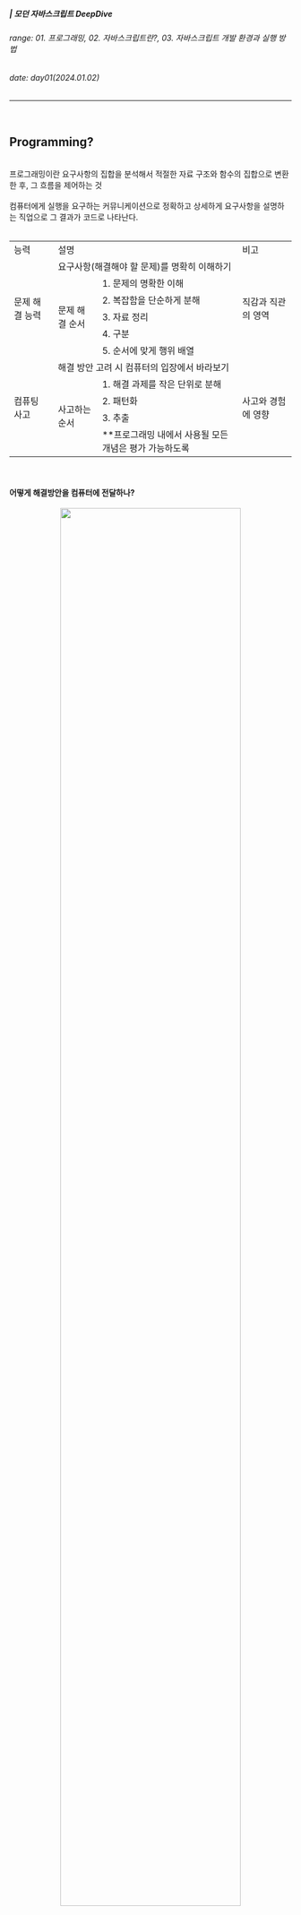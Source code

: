 ##### | 모던 자바스크립트 DeepDive <br />
###### range: 01. 프로그래밍, 02. 자바스크립트란?, 03. 자바스크립트 개발 환경과 실행 방법 <br />
###### date: day01(2024.01.02) <br />
<hr />
<br />

## Programming?
<br />
프로그래밍이란 요구사항의 집합을 분석해서 적절한 자료 구조와 함수의 집합으로 변환한 후, 그 흐름을 제어하는 것 <br />

<br />
컴퓨터에게 실행을 요구하는 커뮤니케이션으로 정확하고 상세하게 요구사항을 설명하는 직업으로 그 결과가 코드로 나타난다. <br />
<br />

<table align="center">
    <tr>
    <td> 능력 </td>
    <td colspan="2"> 설명 </td>
    <td> 비고 </td>
  </tr>
  <tr>
    <td rowspan="6"> 문제 해결 능력 </td>
    <td colspan="2"> 요구사항(해결해야 할 문제)를 명확히 이해하기  </td>
    <td rowspan="6"> 직감과 직관의 영역 </td>
  </tr>
  <tr >
    <td rowspan="5" > 문제 해결 순서  </td>
    <td> 1. 문제의 명확한 이해  </td>
  </tr>
  <tr >
    <td> 2. 복잡함을 단순하게 분해  </td>
  </tr>
  <tr >
    <td> 3. 자료 정리  </td>
  </tr>
  <tr >
    <td> 4. 구분  </td>
  </tr>
  <tr >
    <td> 5. 순서에 맞게 행위 배열  </td>
  </tr>
  <tr>
    <td rowspan="5" > 컴퓨팅 사고 </td>
    <td colspan="2"> 해결 방안 고려 시 컴퓨터의 입장에서 바라보기  </td>
    <td rowspan="5"> 사고와 경험에 영향 </td>
  </tr>
  <tr>
    <td rowspan="4"> 사고하는 순서  </td>
    <td> 1. 해결 과제를 작은 단위로 분해  </td>
  </tr>
  <tr>
    <td> 2. 패턴화  </td>
  </tr>
  <tr>
    <td> 3. 추출  </td>
  </tr>
  <tr>
    <td> **프로그래밍 내에서 사용될 모든 개념은 평가 가능하도록 </td>
  </tr>
</table>
<br />

#### 어떻게 해결방안을 컴퓨터에 전달하나?

<p align="center">
<img width="80%" src="https://github.com/mobi-community/mobi-2th-book-study/assets/134191817/5a4f3496-c5e4-4e58-b335-fc4ca064bd1b" />
</p>
<br />

언어는 자연어와 인공어로 구분할 수 있다. <br />
프로그래밍 언어는 사람과 컴퓨터 모두가 이해할 수 있는 약속된 형태의 인공어이다.


####  프로그래밍 언어는 구문과 언어의 조합으로 표현되므로 의미(semantics)를 갖는 동시에 문법(syntax)에 맞는 문장을 구성을 이룰 것   

<br />


## Javascript?

1. 웹 브라우저에서 동작하는 유일한 프로그래밍 언어
2. 개발자가 별도의 컴파일 작업을 수행하지 않는 인터프리터 언어
3. 프로토타입 기반의 객체 지향 언어
4. 멀티 패러다임 프로그래밍 언어

크로스 브라우징 이슈를 해결하기 위해 등장
크로스 브라우징 이슈 : 브라우저에 따라 웹 페이지가 정상적으로 동작하기 않는 현상
모든 브라우저에서 정상 동작하는 웹 페이지의 개발이 어려워짐

1999년, Javascript  ECMA에 표준화 신청

<p align="center">
  <img width="30%" src="https://github.com/mobi-community/mobi-2th-book-study/assets/134191817/ac0e6dfe-a6a3-4198-a0ef-143ee89ae513" />
</p>

Ajax  JS를 이용해 서버의 브라우저가 비동기 방식으로 데이터를 교환할 수 있는 통신 기능 등장

2006년, jQuery  DOM을 더욱 쉽게 제어가 가능

2009년, Node.js  구글 v8 자바스크립트 엔진으로 빌트된 JS 런타임 환경
                 자바스크립트 엔진을 브라우저로부터 독립
                 프론트엔드와 백엔드 영역 모두 JS를 사용할 수 있게 되면서 통형성을 갖게 됨


SPA framework  모든 웹 애플리케이션의 상용화로 많은 패턴과 라이브러리 등장
                애플리케이션 아키텍처의 구축을 위해 등장
                CBD 방법론 기반의 SPA framework 대중화
                ex. Angular, React, Vue, Svelte ...




## Javascript 개발 환경과 실행 방법

<p align="center">
  <img width="50%" src="https://github.com/mobi-community/mobi-2th-book-study/assets/134191817/af669560-1cd9-4496-b842-e027cfd10ec9" />
</p>
                

